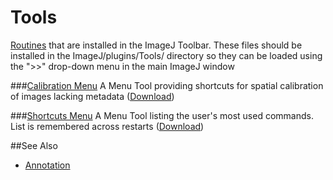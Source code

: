 # Tools

[Routines](../README.md#scripts) that are installed in the ImageJ Toolbar. These files should
be installed in the ImageJ/plugins/Tools/ directory so they can be loaded using the ">>"
drop-down menu in the main ImageJ window


###[Calibration Menu](./Calibration_Menu.ijm)
   A Menu Tool providing shortcuts for spatial calibration of images lacking metadata
   ([Download](./Calibration_Menu.ijm?raw=true))

###[Shortcuts Menu](./Shortcuts_Menu.ijm)
   A Menu Tool listing the user's most used commands. List is remembered across restarts
   ([Download](./Shortcuts_Menu.ijm?raw=true))


##See Also

* [Annotation](../Annotation/README.md#annotation)